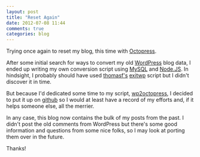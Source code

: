 ```yaml
---
layout: post
title: "Reset Again"
date: 2012-07-08 11:44
comments: true
categories: blog
---
```


Trying once again to reset my blog, this time with
[Octopress](http://http://octopress.org/).

After some initial search for ways to convert my old
[WordPress](http://www.wordpress.org) blog data, I ended up writing my own
conversion script using [MySQL](http://www.mysql.org) and
[Node.JS](http://nodejs.org).  In hindsight, I probably should have used
[thomasf's](https://github.com/thomasf)
[exitwp](https://github.com/thomasf/exitwp) script but I didn't discover it in
time.

But because I'd dedicated some time to my script,
[wp2octopress](https://github.com/geneticgrabbag/wp2octopress), I decided to
put it up on [github](http://www.github.com) so I would at least have a record
of my efforts and, if it helps someone else, all the merrier.

In any case, this blog now contains the bulk of my posts from the past.  I
didn't post the old comments from WordPress but there's some good information
and questions from some nice folks, so I may look at porting them over in the
future.

Thanks!
